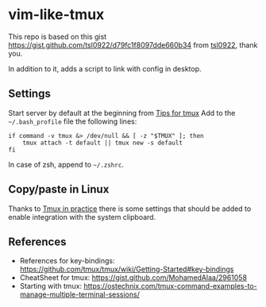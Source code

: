 # vim-like-tmux

This repo is based on this gist https://gist.github.com/tsl0922/d79fc1f8097dde660b34 from 
[tsl0922](https://github.com/tsl0922), thank you.

In addition to it, adds a script to link with config in desktop.

## Settings

Start server by default at the beginning from [Tips for tmux](https://www.tecmint.com/tips-for-tmux-terminal-sessions/#:~:text=To%20configure%20your%20terminal%20to,just%20above%20your%20aliases%20section.&text=Save%20the%20file%20and%20close,you%20open%20a%20terminal%20window.)
Add to the `~/.bash_profile` file the following lines:

```
if command -v tmux &> /dev/null && [ -z "$TMUX" ]; then
    tmux attach -t default || tmux new -s default
fi
```
In case of zsh, append to `~/.zshrc`.

## Copy/paste in Linux

Thanks to [Tmux in practice](https://www.freecodecamp.org/news/tmux-in-practice-integration-with-system-clipboard-bcd72c62ff7b/)
there is some settings that should be added to enable integration with the
system clipboard.

## References

* References for key-bindings: https://github.com/tmux/tmux/wiki/Getting-Started#key-bindings
* CheatSheet for tmux: https://gist.github.com/MohamedAlaa/2961058
* Starting with tmux: https://ostechnix.com/tmux-command-examples-to-manage-multiple-terminal-sessions/
